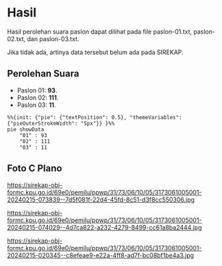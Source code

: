 # Hasil

Hasil perolehan suara paslon dapat dilihat pada file paslon-01.txt, paslon-02.txt, dan paslon-03.txt.

Jika tidak ada, artinya data tersebut belum ada pada SIREKAP.

## Perolehan Suara

 * Paslon 01: **93**.
 * Paslon 02: **111**.
 * Paslon 03: **11**.

```mermaid
%%{init: {"pie": {"textPosition": 0.5}, "themeVariables": {"pieOuterStrokeWidth": "5px"}} }%%
pie showData
    "01" : 93
    "02" : 111
    "03" : 11
```
## Foto C Plano

https://sirekap-obj-formc.kpu.go.id/69e0/pemilu/ppwp/31/73/06/10/05/3173061005001-20240215-073839--7d5f081f-22d4-45fd-8c51-d3f8cc550306.jpg

https://sirekap-obj-formc.kpu.go.id/69e0/pemilu/ppwp/31/73/06/10/05/3173061005001-20240215-074029--4d7ca822-a232-4279-8499-cc61a8ba2444.jpg

https://sirekap-obj-formc.kpu.go.id/69e0/pemilu/ppwp/31/73/06/10/05/3173061005001-20240215-020345--c8efeae9-e22a-4ff8-ad7f-bc08bf1be4a3.jpg
